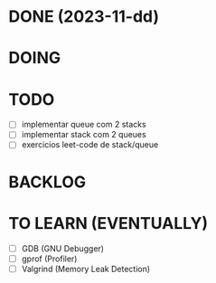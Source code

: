 # DONE (2023-11-dd)

# DOING

# TODO

- [ ] implementar queue com 2 stacks
- [ ] implementar stack com 2 queues
- [ ] exercicios leet-code de stack/queue

# BACKLOG

# TO LEARN (EVENTUALLY)

- [ ] GDB (GNU Debugger)
- [ ] gprof (Profiler)
- [ ] Valgrind (Memory Leak Detection)
